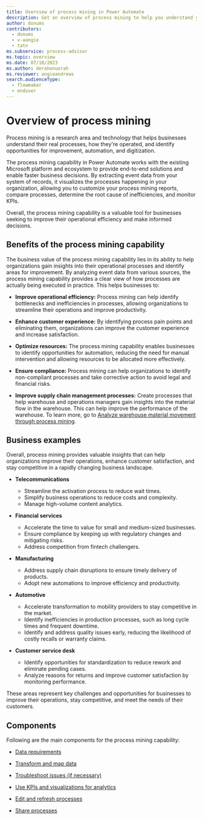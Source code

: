 ```yaml
---
title: Overview of process mining in Power Automate
description: Get an overview of process mining to help you understand your real processes, how they're operated, identify opportunities for improvement, and more.
author: donums
contributors:
  - donums
  - v-aangie  
  - tatn
ms.subservice: process-advisor
ms.topic: overview
ms.date: 07/18/2023
ms.author: derahonuorah
ms.reviewer: angieandrews
search.audienceType: 
  - flowmaker
  - enduser
---
```


# Overview of process mining

Process mining is a research area and technology that helps businesses understand their real processes, how they're operated, and identify opportunities for improvement, automation, and digitization.

The process mining capability in Power Automate works with the existing Microsoft platform and ecosystem to provide end-to-end solutions and enable faster business decisions. By extracting event data from your system of records, it visualizes the processes happening in your organization, allowing you to customize your process mining reports, compare processes, determine the root cause of inefficiencies, and monitor KPIs.

Overall, the process mining capability is a valuable tool for businesses seeking to improve their operational efficiency and make informed decisions.

## Benefits of the process mining capability

The business value of the process mining capability lies in its ability to help organizations gain insights into their operational processes and identify areas for improvement. By analyzing event data from various sources, the process mining capability provides a clear view of how processes are actually being executed in practice. This helps businesses to:

- **Improve operational efficiency:** Process mining can help identify bottlenecks and inefficiencies in processes, allowing organizations to streamline their operations and improve productivity.

- **Enhance customer experience:** By identifying process pain points and eliminating them, organizations can improve the customer experience and increase satisfaction.

- **Optimize resources:** The process mining capability enables businesses to identify opportunities for automation, reducing the need for manual intervention and allowing resources to be allocated more effectively.

- **Ensure compliance:** Process mining can help organizations to identify non-compliant processes and take corrective action to avoid legal and financial risks.

- **Improve supply chain management processes:** Create processes that help warehouse and operations managers gain insights into the material flow in the warehouse. This can help improve the performance of the warehouse. To learn more, go to [Analyze warehouse material movement through process mining](/dynamics365/supply-chain/warehousing/warehouse-material-movement-analysis).

## Business examples

Overall, process mining provides valuable insights that can help organizations improve their operations, enhance customer satisfaction, and stay competitive in a rapidly changing business landscape.

- **Telecommunications**
    - Streamline the activation process to reduce wait times.
    -  Simplify business operations to reduce costs and complexity.
    - Manage high-volume content analytics.

- **Financial services**
    - Accelerate the time to value for small and medium-sized businesses.
    - Ensure compliance by keeping up with regulatory changes and mitigating risks.
    - Address competition from fintech challengers.

- **Manufacturing**
    - Address supply chain disruptions to ensure timely delivery of products.
    - Adopt new automations to improve efficiency and productivity.

- **Automotive**
    - Accelerate transformation to mobility providers to stay competitive in the market.
    - Identify inefficiencies in production processes, such as long cycle times and frequent downtime.
    - Identify and address quality issues early, reducing the likelihood of costly recalls or warranty claims.

- **Customer service desk**

    - Identify opportunities for standardization to reduce rework and eliminate pending cases.
    - Analyze reasons for returns and improve customer satisfaction by monitoring performance.

These areas represent key challenges and opportunities for businesses to improve their operations, stay competitive, and meet the needs of their customers.

## Components

Following are the main components for the process mining capability:

- [Data requirements](process-mining-processes-and-data.md#data-requirements)

- [Transform and map data](process-mining-transform.md)

- [Troubleshoot issues (if necessary)](process-mining-troubleshoot.md)

- [Use KPIs and visualizations for analytics](process-mining-visualize.md#use-kpis-and-visualizations-for-analytics)

- [Edit and refresh processes](process-mining-data-source.md)

- [Share processes](process-mining-share.md)
